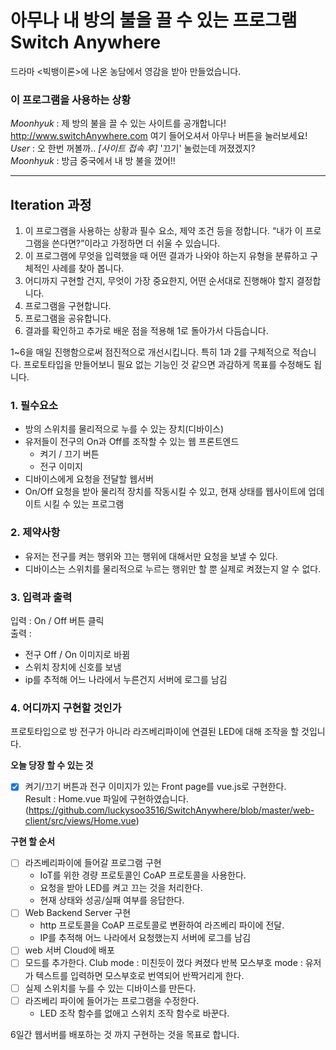 # 아무나 내 방의 불을 끌 수 있는 프로그램 Switch Anywhere

드라마 <빅뱅이론>에 나온 농담에서 영감을 받아 만들었습니다.

### 이 프로그램을 사용하는 상황

*Moonhyuk* : 제 방의 불을 끌 수 있는 사이트를 공개합니다! http://www.switchAnywhere.com 여기 들어오셔서 아무나 버튼을 눌러보세요!<br>
*User* : 오 한번 꺼볼까.. *[사이트 접속 후]* '끄기' 눌렀는데 꺼졌겠지?<br>
*Moonhyuk* : 방금 중국에서 내 방 불을 껐어!!

----

## Iteration 과정
1. 이  프로그램을  사용하는  상황과  필수  요소, 제약  조건  등을  정합니다. “내가  이  프로그램을  쓴다면?”이라고  가정하면  더  쉬울  수  있습니다.
2. 이  프로그램에  무엇을  입력했을  때  어떤  결과가  나와야  하는지  유형을  분류하고  구체적인  사례를  찾아  봅니다.
3. 어디까지  구현할  건지, 무엇이  가장  중요한지, 어떤  순서대로  진행해야  할지  결정합니다.
4. 프로그램을  구현합니다.
5. 프로그램을  공유합니다.
6. 결과를  확인하고  추가로  배운  점을  적용해 1로  돌아가서  다듬습니다.

1~6을  매일  진행함으로써  점진적으로  개선시킵니다. 특히 1과 2를 구체적으로 적습니다. 프로토타입을 만들어보니 필요 없는 기능인 것 같으면 과감하게 목표를 수정해도 됩니다.


### 1. 필수요소
 - 방의 스위치를 물리적으로 누를 수 있는 장치(디바이스)
 - 유저들이 전구의 On과 Off를 조작할 수 있는 웹 프론트엔드
	 - 켜기 / 끄기 버튼
	 - 전구 이미지
 - 디바이스에게 요청을 전달할 웹서버
 - On/Off 요청을 받아 물리적 장치를 작동시킬 수 있고, 현재 상태를 웹사이트에 업데이트 시킬 수 있는 프로그램

### 2. 제약사항
- 유저는 전구를 켜는 행위와 끄는 행위에 대해서만 요청을 보낼 수 있다.
- 디바이스는 스위치를 물리적으로 누르는 행위만 할 뿐 실제로 켜졌는지 알 수 없다.


### 3. 입력과 출력
입력 : On / Off 버튼 클릭<br>
출력 :
- 전구 Off / On 이미지로 바뀜
- 스위치 장치에 신호를 보냄
- ip를 추적해 어느 나라에서 누른건지 서버에 로그를 남김

### 4. 어디까지 구현할 것인가
프로토타입으로 방 전구가 아니라 라즈베리파이에 연결된 LED에 대해 조작을 할 것입니다.

**오늘 당장 할 수 있는 것**
- [x] 켜기/끄기 버튼과 전구 이미지가 있는 Front page를 vue.js로 구현한다.<br>
Result : Home.vue 파일에 구현하였습니다.(https://github.com/luckysoo3516/SwitchAnywhere/blob/master/web-client/src/views/Home.vue)

**구현 할 순서**
- [ ] 라즈베리파이에 들어갈 프로그램 구현
	- IoT를 위한 경량 프로토콜인 CoAP 프로토콜을 사용한다.
	- 요청을 받아 LED를 켜고 끄는 것을 처리한다.
	- 현재 상태와 성공/실패 여부를 응답한다.
- [ ] Web Backend Server 구현
	- http 프로토콜을 CoAP 프로토콜로 변환하여 라즈베리 파이에 전달.
	- IP를 추적해 어느 나라에서 요청했는지 서버에 로그를 남김
- [ ] web 서버 Cloud에 배포 
- [ ] 모드를 추가한다.
Club mode : 미친듯이 껐다 켜졌다 반복
모스부호 mode : 유저가 텍스트를 입력하면 모스부호로 번역되어 반짝거리게 한다.
- [ ] 실제 스위치를 누를 수 있는 디바이스를 만든다.
- [ ] 라즈베리 파이에 들어가는 프로그램을 수정한다.
	- LED 조작 함수를 없애고 스위치 조작 함수로 바꾼다.

6일간 웹서버를 배포하는 것 까지 구현하는 것을 목표로 합니다.


